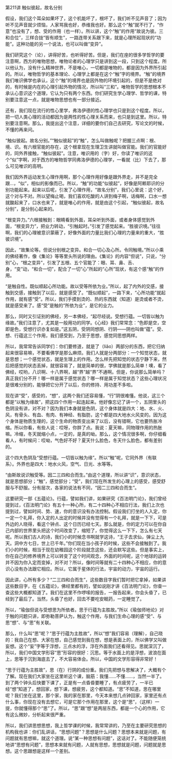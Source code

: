 第211讲 触似彼起，故名分别

假设，我们这个耳朵如果坏了，这个机能坏了，根坏了，我们听不见声音了；因为听不见声音就少烦恼，人家骂我也好，恭维我也好。那么这个“触”就不行了，“作意”也没有了，想、受的作用（也一样）。所以讲，这个“触”的作用“故说为彼。三和合位”，三样合拢“皆有顺生”，一路连带关系跟下来，就是心理所起现状的“功能”。这种功能的另一个说法，也可以叫做“变异”。

我们研究这个（论），讲得好苦，也听得好苦。但是，我们在座的很多学哲学的要注意啊，西方的唯物思想，唯物论者的心理学只是讲到这一段，只到这个程度。所以他认为，没有什么精神世界，不是唯心，一切都是唯物的，都是因为外界所引起的。所以，唯物哲学的基本理论、心理学上都是在这个“触”字的境界。“触”的境界我们唯识佛学也承认，这个“触”的境界也是因外物的环境引起的，但是不是绝对的，有时候是内在的心理引起外物的情况，所以叫“三和”。唯物哲学的思想根本不承认心意识这个道理，它认为只有两个东西。你们研究生学心理学、哲学的课，特别要注意这一点，就是唯物思想也有一部分接近。

还有，我们现在流行的性心里学，弗洛伊德的性心理学也只是到这个程度。所以，把一切人类心理的活动都因为是两性的性心理关系而来，也只是到这里。所以，特别要注意啊。那么，我提出这个注意，详细的要你们自己去研究，写论文的时候，不懂的再来问。

“触似彼起。故名分别。”“触似彼起”的“触”，怎么叫做触呢？把握三点啊：根、境、识。有六根官能的存在，这个根拿现在生理卫生讲就叫做官能。我们的官能好的，同外界接触，“触似彼起”。注意，唯识用的（字）好，你读了唯识的这个“似”字啊，对于西方的唯物哲学同弗洛伊德的心理学，一看就（比）下去了，那么可见唯识的高明。

我们因外界运动发生心理作用啊，那个心理作用好像是跟外界走，并不是完全跟…，“似”，相似的影像而已。所以，“触”的功能“似彼起”，好像是阿赖耶识的分别功能起来。起来以后呢，引发了心理作用，“故名分别”，我们心里说：这个好，这个对与不对。所以望梅止喝，我们喜欢吃酸的人讲到梅子啊，话梅啊，口水一想就酸起来了，口水也来了，就是唯心的作用，就是由这个引起，“触似彼起，故名分别”，是分别心起来的。

“根变异力。”六根接触到：眼睛看到外面，耳朵听到外面，或者身体感觉到外面，“根变异力”，把业力转动，“引触起时。”引发了感觉起来。“胜彼识境。”往往啊，我们的心理被意识蒙蔽了，好像外面的力量比我们心理的力量来的重大，“胜彼识境”。

因此，“故集论等。但说分别根之变异。和合一切心及心所。令同触境。”所以小乘的佛经著作，像《集论》等等里头所说的理由。《集论》的内容“但说”，只说，“分别”心，“根之变异”，引发了五根、五个官能了：眼、耳、鼻、舌、身，“变”动，“和合一切”，配合了一切“心”所起的“心所”现状，有这个感“触”的作用。

“是触自性。既似顺起心所功能。故以受等所依为业。”所以，起了内外的交感，接触到交感，接触到了以后，就是感受了。“既似顺起”，一路下来，“心所功能”就起作用，就有感“受”。所以，我们手摸到烫的、热的东西就（知道）是烫或者不烫，就是感受来了。感“受”是触的“所依为业”，是它的业力。

那么，同时又引证别的佛经，另一本佛经，“起尽经说。受想行蕴。一切皆以触为缘故。”我们注意了，尤其是一般用功的同学。《心经》我们常常念：“色即是空，空即是色，受想行识亦复如是。”这五阴，受阴同想阴、行阴——阴也叫做“蕴”。受、想、行蕴这三个作用，我们感受到，乃至于思想，感觉同思想两样。

所以，我常常告诉同学们：你们要修道，就是了（liǎo）两部分的东西，把它归纳起来很容易嘛，不要看佛学是那么麻烦。我们人就是分两部分：一个知觉状态，就是思想；一个感觉状态，就是生理上的作用。怎么样先把知觉的状态宁静下来，然后把感觉的状态丢掉，就很容易了，就是简单的很，学佛就是那么简单！噢，看了佛经，哎哟，八识啊、十八界啊，越“界”越“界”不通啊。但是，你说那么简单吗？真正我们分不开！哪一样是属于感觉状态？哪一样是属于知觉状态？这些心理状况是很难分别的，能够把它分开了以后，你的修持、用功差不多啦。

现在讲“受”，感受的，“想”，这两个我们还容易懂，“行”阴很难懂。他说，这三个都是“以触为缘故”，把这四个作用一起连起来。他好像忘记了讲一个，五阴里头的色阴没有讲，对不对？因为我们本身就是色阴，这个身体就是四大：地、水、火、风，有骨头、有血、有肉、有神经、有脂肪，这个都是四大地水火风变的。因为这个身体是物质生理的，这个生命的物质变出来了以后，没有错啊，它也要热胀冷缩。所以你看，有些人说：哎呀，你胖了点。我说：夏天嘛，同物理作用的热胀嘛。冷缩，冬天就缩小点，一定的，是真的呦。那么，这个情况很多啊，你仔细看看人，有时候问：哎呦，气色好不好？夏天什么脸色，冬天什么脸色，都有差别的。

这个四大色阴及“受想行蕴。一切皆以触为缘”。所以“触”呢，它同外界（有联系）。外界也是四大：地水火风，空气、日光、水等等。

“由斯故说识触受等。因二三四和合而生。”由这个道理，所以讲“识”，意识状态，就是思想部分；“触”，感觉部分；“受”，我们现在所发生的心理上的感受，感受舒服与不舒服。分有层次，各家的说法有不同，“因二三四和合而生”。

这要研究一部《五蕴论》。行蕴，譬如我们讲，如果研究《百法明门论》，我们曾经提到过，《百法明门论》有五十一种心所，有二十四种心不相应行法，我们上次也提到过，譬如时间、势、速，你的意识没有办法控制。假设我们打坐的人入定，你一定一个礼拜，你入定的人出定的时候并没有觉得有一个礼拜，就是一下下，可是外边的人晓得，看这个钟点、这个日历已经七天。那么就是，你的定力可以在你自己内部的世界里头把这个时间改变了，缩短了，你觉得这么一下下，怎么有七天呢。所以我们古人的诗，我们小的时候念书啊就学这诗，“王子去求仙，弹尘上九天。洞中方七日，世上已千年。”你们现在当小孩子的时候，这些不会接触到了。我们小的时候，相当于现在幼稚园这个阶段就念这些，还会默写这些。但是事实上，你在自己的修养境界上可以转变了这个时间观念，外面的时间呢，这个地球的运转并不因为你入定而变掉，对不对？所以，像时间等就有二十四种心不相应，你的意识心没有办法跟它相应。所以，它属于星体的行法，宇宙的动力，宇宙的运行。

因此讲，心所有多少？“二三四和合而生”，这些数目字我们暂时把它拿掉，如果讲这些数目字，在《五蕴论》，佛经里都有的，譬如说刚才讲《百法明门论》，你查一查这些大概都知道了。我们在这里不作啰嗦的报告，一报告起来，你会头昏了，已经到了最后了。当然，头昏了也好，回去不要吃安眠药，一定睡觉了。

所以，“瑜伽但说与受想思为所依者。思于行蕴为主胜故。”所以《瑜伽师地论》对于触的问题只讲，即弥勒菩萨认为，触这个作用，与我们生命心理的感“受”、与思“想”、与“思”有关联。

那么，什么叫“思”呢？“思于行蕴为主胜故”，所以“想”我们容易（理解），自己晓的：我自己在想、大家在想，自己感觉到我在想，想是表面上的，所以佛学又叫做妄想。这个“妄”字等于浮想，三点水的浮，浮在外面我们还看得见。思就深沉了，所以，我们中国文学形容“思”形容的很好：沉思。等于水面上的是浮想，波浪在面上，思等于沉到海底去了，不大容易体会。所以，中国的文学形容得非常好！

“思于行蕴为主胜故”，思（在）行阴的成份重。我们先把想与思解决了，大概有个了解。现在我们大家坐在这里听这个课，脑筋：我懂……不懂……，当然一半了。到了两个钟头后快要下课了，正是有一点昏昏要睡了，有点疲劳了，一半已经“想”知道了，想回家，想下课，想疲劳，这个都知道。“思”不知道，思在哪里呢？我们坐在这里，那个家，我的家在那里，今天本来想几点钟回家，家里还有点什么事，你现在没有去想它，可是它那个作用在那里，这个是“思”，（这样）一提，你就懂得那个“思”了。所以，“思”跟“想”是两层东西，都是一个心的作用，它有这么微妙，分析起来很严重。

所以，我们讲思想思想，我上哲学课的时候，我常常讲的，乃至在主要研究思想的机构我也讲：你们乱讲话，“思想问题”？思想是什么问题？思想本来就是问题，有问题就有思想嘛，就这个道理。说“某一种思想有问题”，这话对了。不能随便笼统地讲“思想有问题”，思想本来就有问题，人就有思想，思想就是问题，问题就是思想。这个思跟想是这样一个差别。


